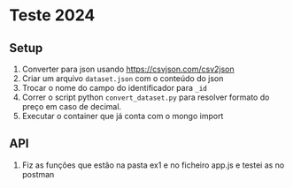 # Teste 2024

## Setup

1. Converter para json usando https://csvjson.com/csv2json
2. Criar um arquivo `dataset.json` com o conteúdo do json
3. Trocar o nome do campo do identificador para `_id`
4. Correr o script python `convert_dataset.py` para resolver formato do preço em caso de decimal.
5. Executar o container que já conta com o mongo import

## API

1. Fiz as funções que estão na pasta ex1 e no ficheiro app.js e testei as no postman